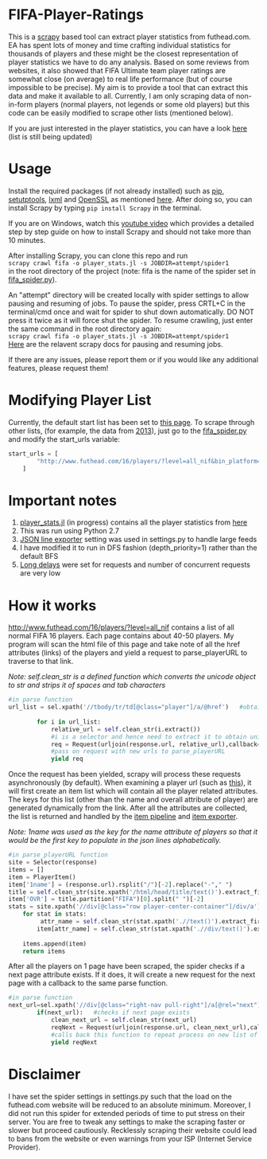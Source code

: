 # FIFA-Player-Ratings

This is a [scrapy](https://github.com/scrapy/scrapy) based tool can extract player statistics from futhead.com. EA has spent lots of money and time crafting individual statistics for thousands of players and these might be the closest representation of player statistics we have to do any analysis. Based on some reviews from websites, it also showed that FIFA Ultimate team player ratings are somewhat close (on average) to real life performance (but of course impossible to be precise). My aim is to provide a tool that can extract this data and make it available to all. Currently, I am only scraping data of non-in-form players (normal players, not legends or some old players) but this code can be easily modified to scrape other lists (mentioned below).

If you are just interested in the player statistics, you can have a look [here](player_stats.jl) (list is still being updated)


# Usage
Install the required packages (if not already installed) such as [pip](https://pip.pypa.io/en/latest/installing/), [setutptools](https://pypi.python.org/pypi/setuptools), [lxml](http://lxml.de/installation.html) and [OpenSSL](https://pypi.python.org/pypi/pyOpenSSL) as mentioned [here](http://doc.scrapy.org/en/latest/intro/install.html). After doing so, you can install Scrapy by typing
`pip install Scrapy` in the terminal.

If you are on Windows, watch this [youtube video](https://www.youtube.com/watch?v=eEK2kmmvIdw) which provides a detailed step by step guide on how to install Scrapy and should not take more than 10 minutes.

After installing Scrapy, you can clone this repo and run  
`scrapy crawl fifa -o player_stats.jl -s JOBDIR=attempt/spider1`  
in the root directory of the project (note: fifa is the name of the spider set in [fifa_spider.py](/FIFAscrape/spiders/fifa_spider.py)). 

An "attempt" directory will be created locally with spider settings to allow pausing and resuming of jobs. To pause the spider, press CRTL+C in the terminal/cmd once and wait for spider to shut down automatically. DO NOT press it twice as it will force shut the spider. To resume crawling, just enter the same command in the root directory again:  
`scrapy crawl fifa -o player_stats.jl -s JOBDIR=attempt/spider1`  
[Here](http://doc.scrapy.org/en/latest/topics/jobs.html) are the relavent scrapy docs for pausing and resuming jobs. 


If there are any issues, please report them or if you would like any additional features, please request them!

# Modifying Player List
Currently, the default start list has been set to [this page](http://www.futhead.com/16/players/?level=all_nif). To scrape through other lists, (for example, the data from [2013](http://www.futhead.com/13/players/?level=all_nif)), just go to the [fifa_spider.py](/FIFAscrape/spiders/fifa_spider.py) and modify the start_urls variable:  
```python
start_urls = [
        "http://www.futhead.com/16/players/?level=all_nif&bin_platform=ps"
    ]
```


# Important notes
1. [player_stats.jl](player_stats.jl) (in progress) contains all the player statistics from [here](http://www.futhead.com/16/players/?level=all_nif&bin_platform=ps)
2. This was run using Python 2.7
3. [JSON line exporter](http://doc.scrapy.org/en/latest/topics/exporters.html#json-with-large-data) setting was used in settings.py to handle large feeds 
4. I have modified it to run in DFS fashion (depth_priority=1) rather than the default BFS
5. [Long delays](http://doc.scrapy.org/en/latest/topics/autothrottle.html) were set for requests and number of concurrent requests are very low

# How it works
http://www.futhead.com/16/players/?level=all_nif contains a list of all normal FIFA 16 players. Each page contains about 40-50 players. My program will scan the html file of this page and take note of all the href attributes (links) of the players and yield a request to parse_playerURL to traverse to that link.

*Note: self.clean_str is a defined function which converts the unicode object to str and strips it of spaces and tab characters*
```python
#in parse function
url_list = sel.xpath('//tbody/tr/td[@class="player"]/a/@href')   #obtain a list of href links that contain relative links of players
        
        for i in url_list:
            relative_url = self.clean_str(i.extract())    
            #i is a selector and hence need to extract it to obtain unicode object and strip it of wierd characters
            req = Request(urljoin(response.url, relative_url),callback=self.parse_playerURL)   
            #pass on request with new urls to parse_playerURL
            yield req
```

Once the request has been yielded, scrapy will process these requests asynchronously (by default). When examining a player url (such as [this](http://www.futhead.com/16/players/26/zlatan-ibrahimovic/)), it will first create an item list which will contain all the player related attributes. The keys for this list (other than the name and overall attribute of player) are generated dynamically from the link. After all the attributes are collected, the list is returned and handled by the [item pipeline](http://doc.scrapy.org/en/latest/topics/item-pipeline.html) and [item exporter](http://doc.scrapy.org/en/latest/topics/exporters.html).

*Note: 1name was used as the key for the name attribute of players so that it would be the first key to populate in the json lines alphabetically.*
```python
#in parse_playerURL function
site = Selector(response)
items = []
item = PlayerItem()
item['1name'] = (response.url).rsplit("/")[-2].replace("-"," ")
title = self.clean_str(site.xpath('/html/head/title/text()').extract_first())
item['OVR'] = title.partition("FIFA")[0].split(" ")[-2]
stats = site.xpath('//div[@class="row player-center-container"]/div/a')
    for stat in stats:
         attr_name = self.clean_str(stat.xpath('.//text()').extract_first())
        item[attr_name] = self.clean_str(stat.xpath('.//div/text()').extract_first())
    
    items.append(item)
    return items
```
After all the players on 1 page have been scraped, the spider checks if a next page attribute exists. If it does, it will create a new request for the next page with a callback to the same parse function.
```python
#in parse function
next_url=sel.xpath('//div[@class="right-nav pull-right"]/a[@rel="next"]/@href').extract_first()  
        if(next_url):   #checks if next page exists
            clean_next_url = self.clean_str(next_url)
            reqNext = Request(urljoin(response.url, clean_next_url),callback=self.parse)    
            #calls back this function to repeat process on new list of links
            yield reqNext
```

# Disclaimer
I have set the spider settings in settings.py such that the load on the futhead.com website will be reduced to an absolute minimum. Moreover, I did not run this spider for extended periods of time to put stress on their server. You are free to tweak any settings to make the scraping faster or slower but proceed cautiously. Recklessly scraping their website could lead to bans from the website or even warnings from your ISP (Internet Service Provider).
